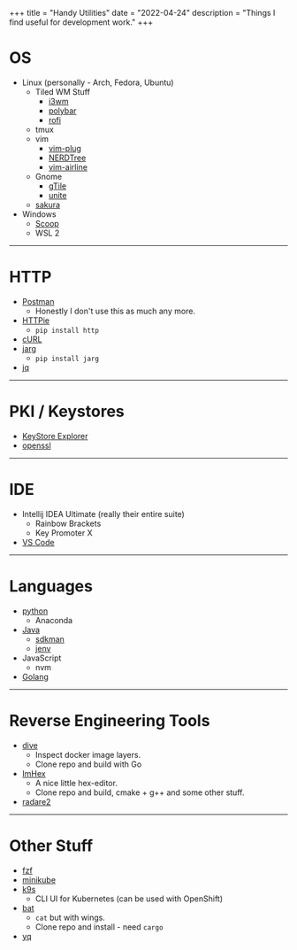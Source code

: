 +++ 
title = "Handy Utilities"
date = "2022-04-24"
description = "Things I find useful for development work."
+++

# OS

* Linux (personally - Arch, Fedora, Ubuntu)
  * Tiled WM Stuff
    * [i3wm](https://i3wm.org)
    * [polybar](https://polybar.github.io)
    * [rofi](https://github.com/davatorium/rofi)
  * tmux
  * vim
    * [vim-plug](https://github.com/junegunn/vim-plug)
    * [NERDTree](https://github.com/preservim/nerdtree)
    * [vim-airline](https://github.com/vim-airline/vim-airline)
  * Gnome
    * [gTile](https://github.com/gTile/gTile)
    * [unite](https://github.com/hardpixel/unite-shell)
  * [sakura](https://github.com/dabisu/sakura)
* Windows
  * [Scoop](https://scoop.sh)
  * WSL 2

-----

# HTTP

* [Postman](https://www.postman.com)
  * Honestly I don't use this as much any more.
* [HTTPie](https://httpie.org)
  * `pip install http`
* [cURL](https://curl.haxx.se)
* [jarg](https://github.com/jdp/jarg)
  * `pip install jarg`
* [jq](https:/stedolan.github.io/jq/)

-----

# PKI / Keystores

* [KeyStore Explorer](https://keystore-explorer.org) 
* [openssl](https://www.openssl.org)

-----

# IDE

* Intellij IDEA Ultimate (really their entire suite)
  * Rainbow Brackets
  * Key Promoter X
* [VS Code](https://code.visualstudio.com)

-----

# Languages

* [python](https://www.python.org)
  * Anaconda
* [Java](https://openjdk.java.net)
  * [sdkman](https://sdkman.io)
  * [jenv](https://www.jenv.be)
* JavaScript
  * nvm
* [Golang](https://golang.org)

----

# Reverse Engineering Tools

* [dive](https://github.com/wagoodman/dive)
  * Inspect docker image layers.
  * Clone repo and build with Go
* [ImHex](https://github.com/werwolv/imhex)
  * A nice little hex-editor.
  * Clone repo and build, cmake + g++ and some other stuff.
* [radare2](https://www.radare.org)

-----

# Other Stuff

* [fzf](https://github.com/junegunn/fzf)
* [minikube](https://minikube.sigs.k8s.io/)
* [k9s](https://github.com/derailed/k9s)
  * CLI UI for Kubernetes (can be used with OpenShift)
* [bat](https://github.com/sharkdp/bat)
  * `cat` but with wings.
  * Clone repo and install - need `cargo`
* [yq](https://github.com/mikefarah/yq)
